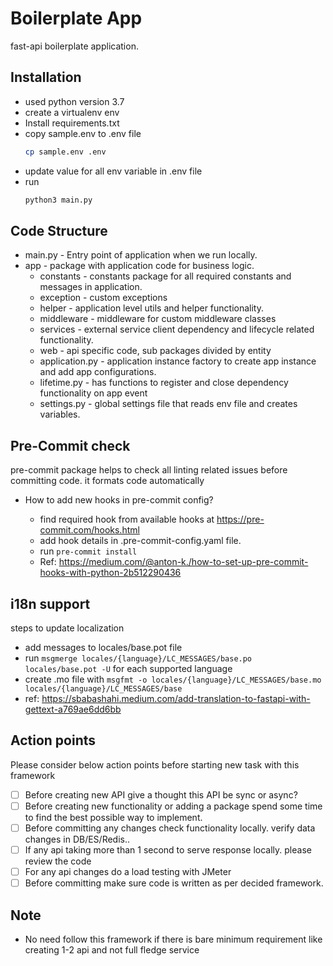# Boilerplate App

  fast-api boilerplate application.

## Installation
   - used python version 3.7
   - create a virtualenv env
   - Install requirements.txt
   - copy sample.env to .env file
       ```bash
      cp sample.env .env
       ```
   - update value for all env variable in .env file
   - run
      ````bash
     python3 main.py
     ````

## Code Structure
  - main.py - Entry point of application when we run locally.
  - app - package with application code for business logic.
      - constants - constants package for all required constants and messages in application.
      - exception - custom exceptions
      - helper - application level utils and helper functionality.
      - middleware - middleware for custom middleware classes
      - services - external service client dependency and lifecycle related functionality.
      - web - api specific code, sub packages divided by entity
      - application.py - application instance factory to create app instance and add app configurations.
      - lifetime.py -  has functions to register and close dependency functionality on app event
      - settings.py - global settings file that reads env file and creates variables.
## Pre-Commit check
pre-commit package helps to check all linting related issues before committing code. it formats code automatically
 - How to add new hooks in pre-commit config?

    - find required hook from available hooks at
        https://pre-commit.com/hooks.html
    - add hook details in .pre-commit-config.yaml file.
    - run
      ``
        pre-commit install
      ``
    - Ref: https://medium.com/@anton-k./how-to-set-up-pre-commit-hooks-with-python-2b512290436

## i18n support
 steps to update localization
 - add messages to locales/base.pot file
 - run ``msgmerge locales/{language}/LC_MESSAGES/base.po locales/base.pot -U`` for each supported language
 - create .mo file with ``msgfmt -o locales/{language}/LC_MESSAGES/base.mo locales/{language}/LC_MESSAGES/base``
 - ref: https://sbabashahi.medium.com/add-translation-to-fastapi-with-gettext-a769ae6dd6bb

## Action points
Please consider below action points before starting new task with this framework
  - [ ] Before creating new API give a thought this API be sync or async?
  - [ ] Before creating new functionality or adding a package spend some time to find the best possible way to implement.
  - [ ] Before committing any changes check functionality locally. verify data changes in DB/ES/Redis..
  - [ ] If any api taking more than 1 second to serve response locally. please review the code
  - [ ] For any api changes do a load testing with JMeter
  - [ ] Before committing make sure code is written as per decided framework.

## Note
  - No need follow this framework if there is bare minimum requirement like creating 1-2 api and not full fledge service
